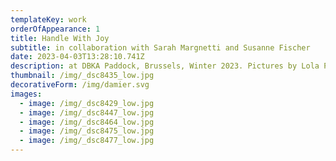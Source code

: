 ```yaml
---
templateKey: work
orderOfAppearance: 1
title: Handle With Joy
subtitle: in collaboration with Sarah Margnetti and Susanne Fischer
date: 2023-04-03T13:28:10.741Z
description: at DBKA Paddock, Brussels, Winter 2023. Pictures by Lola Pertsowsky
thumbnail: /img/_dsc8435_low.jpg
decorativeForm: /img/damier.svg
images:
  - image: /img/_dsc8429_low.jpg
  - image: /img/_dsc8447_low.jpg
  - image: /img/_dsc8464_low.jpg
  - image: /img/_dsc8475_low.jpg
  - image: /img/_dsc8477_low.jpg
---
```

